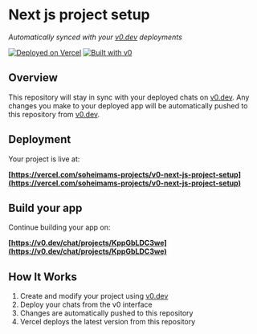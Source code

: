 # Next js project setup

*Automatically synced with your [v0.dev](https://v0.dev) deployments*

[![Deployed on Vercel](https://img.shields.io/badge/Deployed%20on-Vercel-black?style=for-the-badge&logo=vercel)](https://vercel.com/soheimams-projects/v0-next-js-project-setup)
[![Built with v0](https://img.shields.io/badge/Built%20with-v0.dev-black?style=for-the-badge)](https://v0.dev/chat/projects/KppGbLDC3we)

## Overview

This repository will stay in sync with your deployed chats on [v0.dev](https://v0.dev).
Any changes you make to your deployed app will be automatically pushed to this repository from [v0.dev](https://v0.dev).

## Deployment

Your project is live at:

**[https://vercel.com/soheimams-projects/v0-next-js-project-setup](https://vercel.com/soheimams-projects/v0-next-js-project-setup)**

## Build your app

Continue building your app on:

**[https://v0.dev/chat/projects/KppGbLDC3we](https://v0.dev/chat/projects/KppGbLDC3we)**

## How It Works

1. Create and modify your project using [v0.dev](https://v0.dev)
2. Deploy your chats from the v0 interface
3. Changes are automatically pushed to this repository
4. Vercel deploys the latest version from this repository
